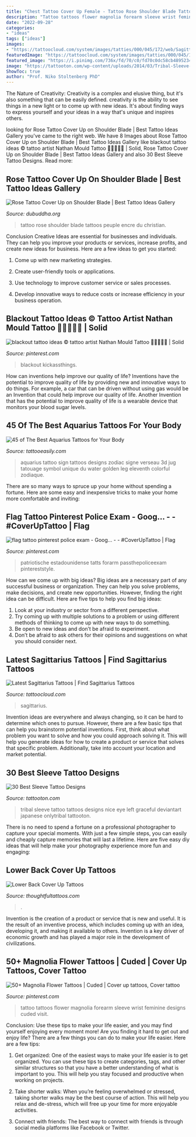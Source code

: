 ```yaml
---
title: "Chest Tattoo Cover Up Female - Tattoo Rose Shoulder Blade Tattoos Peuple Encre Du Christian"
description: "Tattoo tattoos flower magnolia forearm sleeve wrist feminine designs cuded visit"
date: "2022-09-28"
categories:
- "ideas"
tags: ["ideas"]
images:
- "https://tattoocloud.com/system/images/tatties/000/045/172/web/Sagittarius3-jpg.jpg?1435006138"
featuredImage: "https://tattoocloud.com/system/images/tatties/000/045/172/web/Sagittarius3-jpg.jpg?1435006138"
featured_image: "https://i.pinimg.com/736x/fd/70/c0/fd70c0dc58cb48952342c5b0aa3dee06.jpg"
image: "https://tattooton.com/wp-content/uploads/2014/03/Tribal-Sleeve-Tattoo-Design.jpg"
ShowToc: true
author: "Prof. Niko Stoltenberg PhD"
---
```



The Nature of Creativity:
Creativity is a complex and elusive thing, but it's also something that can be easily defined. creativity is the ability to see things in a new light or to come up with new ideas. It's about finding ways to express yourself and your ideas in a way that's unique and inspires others.

	

		
looking for Rose Tattoo Cover Up on Shoulder Blade | Best Tattoo Ideas Gallery you've came to the right web. We have 8 Images about Rose Tattoo Cover Up on Shoulder Blade | Best Tattoo Ideas Gallery like blackout tattoo ideas © tattoo artist Nathan Mould Tattoo 💙💙💙💙💙 | Solid, Rose Tattoo Cover Up on Shoulder Blade | Best Tattoo Ideas Gallery and also 30 Best Sleeve Tattoo Designs. Read more:
		
    
## Rose Tattoo Cover Up On Shoulder Blade | Best Tattoo Ideas Gallery

<img loading=lazy src="http://www.dubuddha.org/wp-content/uploads/2018/01/Rose-Tattoo-Cover-Up-by-Christian-L-Encre-du-Peuple-728x728.jpg" onerror="this.onerror=null;this.src='https://tse2.mm.bing.net/th?id=OIP.jZmm7xyzq78p5BNp-sqPKwHaHa&amp;pid=15.1';" alt="Rose Tattoo Cover Up on Shoulder Blade | Best Tattoo Ideas Gallery">

_Source: dubuddha.org_

>tattoo rose shoulder blade tattoos peuple encre du christian. 

	

Conclusion
Creative Ideas are essential for businesses and individuals. They can help you improve your products or services, increase profits, and create new ideas for business. Here are a few ideas to get you started:
1. Come up with new marketing strategies.

2. Create user-friendly tools or applications.

3. Use technology to improve customer service or sales processes.

4. Develop innovative ways to reduce costs or increase efficiency in your business operation.

    
## Blackout Tattoo Ideas © Tattoo Artist Nathan Mould Tattoo 💙💙💙💙💙 | Solid

<img loading=lazy src="https://i.pinimg.com/736x/64/0d/28/640d284f880d3c4972669d5470a8476c.jpg" onerror="this.onerror=null;this.src='https://tse2.mm.bing.net/th?id=OIP.pP-6gLIJD0kWFc8XJKLv7AHaKC&amp;pid=15.1';" alt="blackout tattoo ideas © tattoo artist Nathan Mould Tattoo 💙💙💙💙💙 | Solid">

_Source: pinterest.com_

>blackout kickassthings. 

	

How can inventions help improve our quality of life?
Inventions have the potential to improve quality of life by providing new and innovative ways to do things. For example, a car that can be driven without using gas would be an Invention that could help improve our quality of life. Another Invention that has the potential to improve quality of life is a wearable device that monitors your blood sugar levels.

    
## 45 Of The Best Aquarius Tattoos For Your Body

<img loading=lazy src="http://www.tattooeasily.com/wp-content/uploads/2016/09/30160916-Aquarius-tattoos.jpg" onerror="this.onerror=null;this.src='https://tse1.mm.bing.net/th?id=OIP.diBXymGzkLYHyVXqVzP45wHaHa&amp;pid=15.1';" alt="45 of The Best Aquarius Tattoos for Your Body">

_Source: tattooeasily.com_

>aquarius tattoo sign tattoos designs zodiac signe verseau 3d jug tatouage symbol unique du water golden leg eleventh colorful zodiaque. 

	

There are so many ways to spruce up your home without spending a fortune. Here are some easy and inexpensive tricks to make your home more comfortable and inviting:

    
## Flag Tattoo Pinterest Police Exam - Goog... - - #CoverUpTattoo | Flag

<img loading=lazy src="https://i.pinimg.com/736x/ce/b7/97/ceb797c04bc5d12af85b0020b6317487.jpg" onerror="this.onerror=null;this.src='https://tse2.mm.bing.net/th?id=OIP.YYwXCWd2EZUwQwJFOv2KvgHaJ3&amp;pid=15.1';" alt="flag tattoo pinterest police exam - Goog... - - #CoverUpTattoo | Flag">

_Source: pinterest.com_

>patriotische estadounidense tatts forarm passthepoliceexam pintereststyle. 

	

How can we come up with big ideas?
Big ideas are a necessary part of any successful business or organization. They can help you solve problems, make decisions, and create new opportunities. However, finding the right idea can be difficult. Here are five tips to help you find big ideas:
1. Look at your industry or sector from a different perspective.
2. Try coming up with multiple solutions to a problem or using different methods of thinking to come up with new ways to do something.
3. Be open to new ideas and don’t be afraid to experiment.
4. Don’t be afraid to ask others for their opinions and suggestions on what you should consider next.

    
## Latest Sagittarius Tattoos | Find Sagittarius Tattoos

<img loading=lazy src="https://tattoocloud.com/system/images/tatties/000/045/172/web/Sagittarius3-jpg.jpg?1435006138" onerror="this.onerror=null;this.src='https://tse4.mm.bing.net/th?id=OIP.IsPC4cOoLqGuT1R76VgR0gHaJ_&amp;pid=15.1';" alt="Latest Sagittarius Tattoos | Find Sagittarius Tattoos">

_Source: tattoocloud.com_

>sagittarius. 

	

Invention ideas are everywhere and always changing, so it can be hard to determine which ones to pursue. However, there are a few basic tips that can help you brainstorm potential inventions. First, think about what problem you want to solve and how you could approach solving it. This will help you generate ideas for how to create a product or service that solves that specific problem. Additionally, take into account your location and market potential.

    
## 30 Best Sleeve Tattoo Designs

<img loading=lazy src="https://tattooton.com/wp-content/uploads/2014/03/Tribal-Sleeve-Tattoo-Design.jpg" onerror="this.onerror=null;this.src='https://tse1.mm.bing.net/th?id=OIP.PKgroeC3LM_zjBdhLMfyvwHaJ4&amp;pid=15.1';" alt="30 Best Sleeve Tattoo Designs">

_Source: tattooton.com_

>tribal sleeve tattoo tattoos designs nice eye left graceful deviantart japanese onlytribal tattooton. 

	

There is no need to spend a fortune on a professional photographer to capture your special moments. With just a few simple steps, you can easily and cheaply capture memories that will last a lifetime. Here are five easy diy ideas that will help make your photography experience more fun and engaging:

    
## Lower Back Cover Up Tattoos

<img loading=lazy src="https://pixfeeds.com/images/24/547893/1200-61234104-girl-with-back-tattoo.jpg" onerror="this.onerror=null;this.src='https://tse2.mm.bing.net/th?id=OIP.Qb1h8xkxI16WZrnlS2QuxAHaEp&amp;pid=15.1';" alt="Lower Back Cover Up Tattoos">

_Source: thoughtfultattoos.com_

>. 

	

Invention is the creation of a product or service that is new and useful. It is the result of an inventive process, which includes coming up with an idea, developing it, and making it available to others. Invention is a key driver of economic growth and has played a major role in the development of civilizations.

    
## 50+ Magnolia Flower Tattoos | Cuded | Cover Up Tattoos, Cover Tattoo

<img loading=lazy src="https://i.pinimg.com/736x/fd/70/c0/fd70c0dc58cb48952342c5b0aa3dee06.jpg" onerror="this.onerror=null;this.src='https://tse1.mm.bing.net/th?id=OIP.y7CKmCajQ0GGid7G7CyIoAHaKA&amp;pid=15.1';" alt="50+ Magnolia Flower Tattoos | Cuded | Cover up tattoos, Cover tattoo">

_Source: pinterest.com_

>tattoo tattoos flower magnolia forearm sleeve wrist feminine designs cuded visit. 

	

Conclusion: Use these tips to make your life easier, and you may find yourself enjoying every moment more!
Are you finding it hard to get out and enjoy life? There are a few things you can do to make your life easier. Here are a few tips: 
1. Get organized: One of the easiest ways to make your life easier is to get organized. You can use these tips to create categories, tags, and other similar structures so that you have a better understanding of what is important to you. This will help you stay focused and productive when working on projects. 

2. Take shorter walks: When you’re feeling overwhelmed or stressed, taking shorter walks may be the best course of action. This will help you relax and de-stress, which will free up your time for more enjoyable activities. 

3. Connect with friends: The best way to connect with friends is through social media platforms like Facebook or Twitter.

